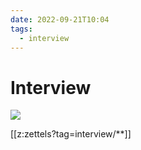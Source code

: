 ```yaml
---
date: 2022-09-21T10:04
tags:
  - interview
---
```


# Interview
<img src="https://images.pexels.com/photos/5668869/pexels-photo-5668869.jpeg?auto=compress&cs=tinysrgb&fit=crop&h=627&w=1200"/>

[[z:zettels?tag=interview/**]]


